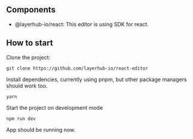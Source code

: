 ## Components

- @layerhub-io/react: This editor is using SDK for react.

## How to start

Clone the project:

```
git clone https://github.com/layerhub-io/react-editor
```

Install dependencies, currently using pnpm, but other package managers should work too.

```
yarn
```

Start the project on development mode

```
npm run dev
```

App should be running now.
